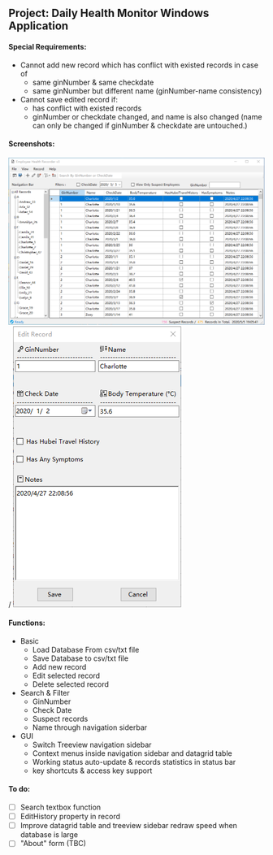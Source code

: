 ## Project: Daily Health Monitor Windows Application

#### Special Requirements:

- Cannot add new record which has conflict with existed records in case of
   - same ginNumber & same checkdate
   - same ginNumber but different name (ginNumber-name consistency)
- Cannot save edited record if:
  - has conflict with existed records
  - ginNumber or checkdate changed, and name is also changed (name can only be changed if ginNumber & checkdate are untouched.)

#### Screenshots:

![Main form](imgs/MainForm.png)
/
![Record Detail Form - add/edit](imgs/edit.png)

#### Functions:

- Basic
  - Load Database From csv/txt file
  - Save Database to csv/txt file
  - Add new record
  - Edit selected record
  - Delete selected record
- Search & Filter
  - GinNumber
  - Check Date
  - Suspect records
  - Name through navigation siderbar
- GUI
  - Switch Treeview navigation sidebar
  - Context menus inside navigation sidebar and datagrid table
  - Working status auto-update & records statistics in status bar
  - key shortcuts & access key support

#### To do:
- [ ] Search textbox function
- [ ] EditHistory property in record
- [ ] Improve datagrid table and treeview sidebar redraw speed when database is large
- [ ] "About" form (TBC)
